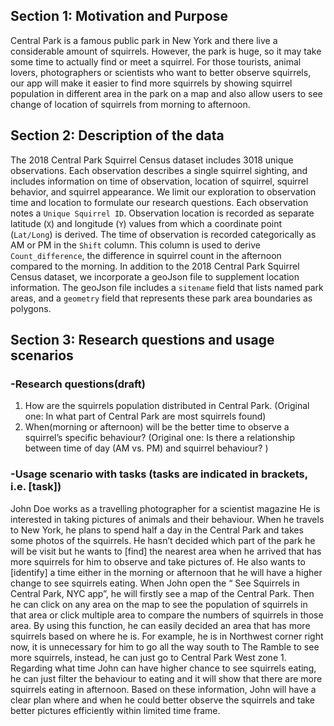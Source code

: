 ## Section 1: Motivation and Purpose
Central Park is a famous public park in New York and there live a considerable amount of squirrels. However, the park is huge, so it may take some time to actually find or meet a squirrel. For those tourists, animal lovers, photographers or scientists who want to better observe squirrels, our app will make it easier to find more squirrels by showing squirrel population in different area in the park on a map and also allow users to see change of location of squirrels from morning to afternoon.

## Section 2: Description of the data
The 2018 Central Park Squirrel Census dataset includes 3018 unique observations. Each observation describes a single squirrel sighting, and includes information on time of observation, location of squirrel, squirrel behavior, and squirrel appearance. We limit our exploration to observation time and location to formulate our research questions. Each observation notes a `Unique Squirrel ID`. Observation location is recorded as separate latitude (`X`) and longitude (`Y`) values from which a coordinate point (`Lat/Long`) is derived. The time of observation is recorded categorically as AM or PM in the `Shift` column. This column is used to derive `Count_difference`, the difference in squirrel count in the afternoon compared to the morning. In addition to the 2018 Central Park Squirrel Census dataset, we incorporate a geoJson file to supplement location information. The geoJson file includes a `sitename` field that lists named park areas, and a `geometry` field that represents these park area boundaries as polygons. 

## Section 3: Research questions and usage scenarios
### -Research questions(draft)
1. How are the squirrels population distributed in Central Park. (Original one: In what part of Central Park are most squirrels found)
2. When(morning or afternoon) will be the better time to observe a squirrel’s specific behaviour?  (Original one: Is there a relationship between time of day (AM vs. PM) and squirrel behaviour? )

### -Usage scenario with tasks (tasks are indicated in brackets, i.e. [task])
John Doe works as a travelling photographer for a scientist magazine He is interested in taking pictures of animals and their behaviour. When he travels to New York, he plans to spend half a day in the Central Park and takes some photos of the squirrels. He hasn’t decided which part of the park he will be visit but he wants to [find] the nearest area when he arrived that has more squirrels for him to observe and take pictures of. He also wants to [identify] a time either in the morning or afternoon that he will have a higher change to see squirrels eating. When John open the “ See Squirrels in Central Park, NYC app”, he will firstly see a map of the Central Park. Then he can click on any area on the map to see the population of squirrels in that area or click multiple area to compare the numbers of squirrels in those area. By using this function, he can easily decided an area that has more squirrels based on where he is. For example, he is in Northwest corner right now, it is unnecessary for him to go all the way south to The Ramble to see more squirrels, instead, he can just go to Central Park West zone 1. Regarding what time John can have higher chance to see squirrels eating, he can just filter the behaviour to eating and it will show that there are more squirrels eating in afternoon. Based on these information, John will have a clear plan where and when he could better observe the squirrels and take better pictures efficiently within limited time frame.

